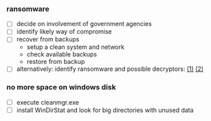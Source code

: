 ### ransomware
- [ ] decide on involvement of government agencies 
- [ ] identify likely way of compromise
- [ ] recover from backups
  - setup a clean system and network
  - check available backups
  - restore from backup
- [ ] alternatively: identify ransomware and possible decryptors: [(1)](https://id-ransomware.malwarehunterteam.com/) [(2)](https://www.nomoreransom.org/)

### no more space on windows disk
 - [ ] execute cleanmgr.exe
 - [ ] install WinDirStat and look for big directories with unused data
